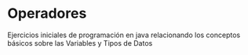 # Operadores
Ejercicios iniciales de programación en java relacionando los conceptos básicos sobre las Variables y Tipos de Datos
